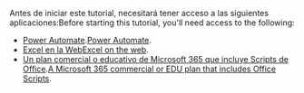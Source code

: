 <span data-ttu-id="5c579-101">Antes de iniciar este tutorial, necesitará tener acceso a las siguientes aplicaciones:</span><span class="sxs-lookup"><span data-stu-id="5c579-101">Before starting this tutorial, you'll need access to the following:</span></span>

- <span data-ttu-id="5c579-102">[Power Automate](/power-automate/organization-q-and-a).</span><span class="sxs-lookup"><span data-stu-id="5c579-102">[Power Automate](/power-automate/organization-q-and-a).</span></span>
- <span data-ttu-id="5c579-103">[Excel en la Web](https://www.office.com/launch/excel)</span><span class="sxs-lookup"><span data-stu-id="5c579-103">[Excel on the web](https://www.office.com/launch/excel).</span></span>
- <span data-ttu-id="5c579-104">[Un plan comercial o educativo de Microsoft 365 que incluye Scripts de Office](/microsoft-365/admin/manage/manage-office-scripts-settings).</span><span class="sxs-lookup"><span data-stu-id="5c579-104">[A Microsoft 365 commercial or EDU plan that includes Office Scripts](/microsoft-365/admin/manage/manage-office-scripts-settings).</span></span>